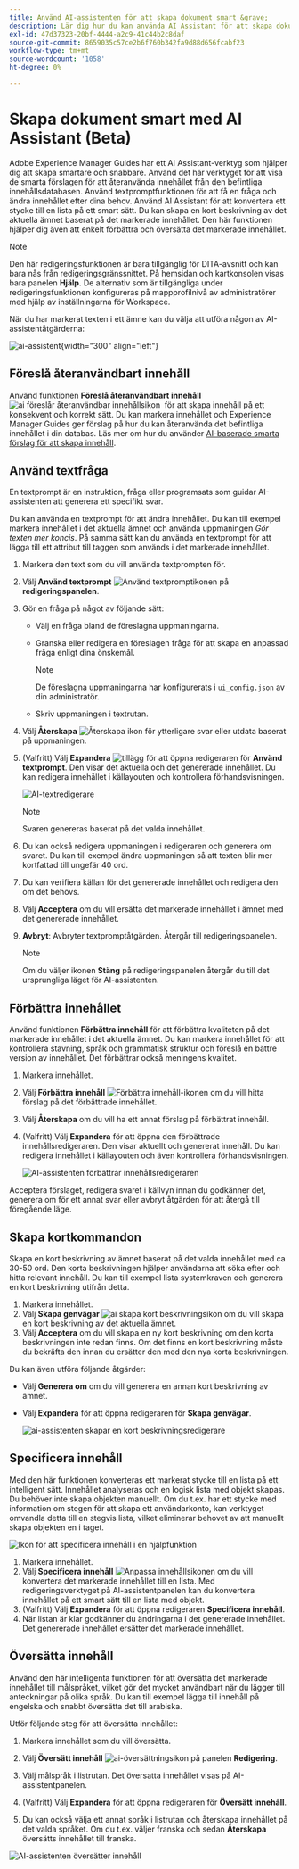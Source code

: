```yaml
---
title: Använd AI-assistenten för att skapa dokument smart &grave;
description: Lär dig hur du kan använda AI Assistant för att skapa dokument på ett smart sätt.
exl-id: 47d37323-20bf-4444-a2c9-41c44b2c8daf
source-git-commit: 8659035c57ce2b6f760b342fa9d88d656fcabf23
workflow-type: tm+mt
source-wordcount: '1058'
ht-degree: 0%

---
```


# Skapa dokument smart med AI Assistant (Beta)

Adobe Experience Manager Guides har ett AI Assistant-verktyg som hjälper dig att skapa smartare och snabbare. Använd det här verktyget för att visa de smarta förslagen för att återanvända innehållet från den befintliga innehållsdatabasen. Använd textpromptfunktionen för att få en fråga och ändra innehållet efter dina behov. Använd AI Assistant för att konvertera ett stycke till en lista på ett smart sätt. Du kan skapa en kort beskrivning av det aktuella ämnet baserat på det markerade innehållet. Den här funktionen hjälper dig även att enkelt förbättra och översätta det markerade innehållet.

>[!NOTE]
>
> Den här redigeringsfunktionen är bara tillgänglig för DITA-avsnitt och kan bara nås från redigeringsgränssnittet. På hemsidan och kartkonsolen visas bara panelen **Hjälp**. De alternativ som är tillgängliga under redigeringsfunktionen konfigureras på mappprofilnivå av administratörer med hjälp av inställningarna för Workspace.

När du har markerat texten i ett ämne kan du välja att utföra någon av AI-assistentåtgärderna:

![ai-assistent](./images/ai-assistant-panel.png){width="300" align="left"}

## Föreslå återanvändbart innehåll


Använd funktionen **Föreslå återanvändbart innehåll** ![ai föreslår återanvändbar innehållsikon &#x200B;](./images/ai-suggest-reusable-content-icon.svg) för att skapa innehåll på ett konsekvent och korrekt sätt. Du kan markera innehållet och Experience Manager Guides ger förslag på hur du kan återanvända det befintliga innehållet i din databas.
Läs mer om hur du använder [AI-baserade smarta förslag för att skapa innehåll](authoring-ai-based-smart-suggestions.md).


## Använd textfråga

En textprompt är en instruktion, fråga eller programsats som guidar AI-assistenten att generera ett specifikt svar.

Du kan använda en textprompt för att ändra innehållet. Du kan till exempel markera innehållet i det aktuella ämnet och använda uppmaningen *Gör texten mer koncis*. På samma sätt kan du använda en textprompt för att lägga till ett attribut till taggen som används i det markerade innehållet.

1. Markera den text som du vill använda textprompten för.
1. Välj **Använd textprompt** ![Använd textpromptikonen](./images/ai-use-text-prompt.svg) på **redigeringspanelen**.
1. Gör en fråga på något av följande sätt:

   - Välj en fråga bland de föreslagna uppmaningarna.
   - Granska eller redigera en föreslagen fråga för att skapa en anpassad fråga enligt dina önskemål.

     >[!NOTE]
     >
     > De föreslagna uppmaningarna har konfigurerats i `ui_config.json` av din administratör.

   - Skriv uppmaningen i textrutan.


1. Välj **Återskapa** ![Återskapa ikon](./images/refresh-icon.svg) för ytterligare svar eller utdata baserat på uppmaningen.

1. (Valfritt) Välj **Expandera** ![tillägg](./images/expand-icon.svg) för att öppna redigeraren för **Använd textprompt**. Den visar det aktuella och det genererade innehållet. Du kan redigera innehållet i källayouten och kontrollera förhandsvisningen.

   ![AI-textredigerare](./images/text-prompt.png)


   >[!NOTE]
   >
   > Svaren genereras baserat på det valda innehållet.



1. Du kan också redigera uppmaningen i redigeraren och generera om svaret. Du kan till exempel ändra uppmaningen så att texten blir mer kortfattad till ungefär 40 ord.

1. Du kan verifiera källan för det genererade innehållet och redigera den om det behövs.

1. Välj **Acceptera** om du vill ersätta det markerade innehållet i ämnet med det genererade innehållet.
1. **Avbryt**: Avbryter textpromptåtgärden. Återgår till redigeringspanelen.

   >[!NOTE]
   >
   > Om du väljer ikonen **Stäng** på redigeringspanelen återgår du till det ursprungliga läget för AI-assistenten.

## Förbättra innehållet

Använd funktionen **Förbättra innehåll** för att förbättra kvaliteten på det markerade innehållet i det aktuella ämnet. Du kan markera innehållet för att kontrollera stavning, språk och grammatisk struktur och föreslå en bättre version av innehållet. Det förbättrar också meningens kvalitet.

1. Markera innehållet.
1. Välj **Förbättra innehåll** ![Förbättra innehåll-ikonen](./images/ai-improve-icon.svg) om du vill hitta förslag på det förbättrade innehållet.
1. Välj **Återskapa** om du vill ha ett annat förslag på förbättrat innehåll.

1. (Valfritt) Välj **Expandera** för att öppna den förbättrade innehållsredigeraren. Den visar aktuellt och genererat innehåll. Du kan redigera innehållet i källayouten och även kontrollera förhandsvisningen.



   ![AI-assistenten förbättrar innehållsredigeraren](./images/ai-assisstant-improve-content.png)

Acceptera förslaget, redigera svaret i källvyn innan du godkänner det, generera om för ett annat svar eller avbryt åtgärden för att återgå till föregående läge.





## Skapa kortkommandon

Skapa en kort beskrivning av ämnet baserat på det valda innehållet med ca 30-50 ord. Den korta beskrivningen hjälper användarna att söka efter och hitta relevant innehåll.
Du kan till exempel lista systemkraven och generera en kort beskrivning utifrån detta.



1. Markera innehållet.
1. Välj **Skapa genvägar** ![ai skapa kort beskrivningsikon](./images/ai-create-shortdesc-icon.svg) om du vill skapa en kort beskrivning av det aktuella ämnet.
1. Välj **Acceptera** om du vill skapa en ny kort beskrivning om den korta beskrivningen inte redan finns. Om det finns en kort beskrivning måste du bekräfta den innan du ersätter den med den nya korta beskrivningen.

Du kan även utföra följande åtgärder:

- Välj **Generera om** om du vill generera en annan kort beskrivning av ämnet.
- Välj **Expandera** för att öppna redigeraren för **Skapa genvägar**.

  ![ai-assistenten skapar en kort beskrivningsredigerare](./images/ai-assistant-create-short-desc.png)




## Specificera innehåll

Med den här funktionen konverteras ett markerat stycke till en lista på ett intelligent sätt.  Innehållet analyseras och en logisk lista med objekt skapas. Du behöver inte skapa objekten manuellt. Om du t.ex. har ett stycke med information om stegen för att skapa ett användarkonto, kan verktyget omvandla detta till en stegvis lista, vilket eliminerar behovet av att manuellt skapa objekten en i taget.

![Ikon för att specificera innehåll i en hjälpfunktion](./images/ai-assisstant-itemise-content.png)



1. Markera innehållet.
1. Välj **Specificera innehåll** ![Anpassa innehållsikonen](./images/ai-itemize-icon.svg) om du vill konvertera det markerade innehållet till en lista.
Med redigeringsverktyget på AI-assistentpanelen kan du konvertera innehållet på ett smart sätt till en lista med objekt.
1. (Valfritt) Välj **Expandera** för att öppna redigeraren **Specificera innehåll**.
1. När listan är klar godkänner du ändringarna i det genererade innehållet. Det genererade innehållet ersätter det markerade innehållet.



## Översätta innehåll

Använd den här intelligenta funktionen för att översätta det markerade innehållet till målspråket, vilket gör det mycket användbart när du lägger till anteckningar på olika språk. Du kan till exempel lägga till innehåll på engelska och snabbt översätta det till arabiska.

Utför följande steg för att översätta innehållet:

1. Markera innehållet som du vill översätta.
1. Välj **Översätt innehåll** ![ai-översättningsikon](./images/ai-translate-content-icon.svg) på panelen **Redigering**.
1. Välj målspråk i listrutan. Det översatta innehållet visas på AI-assistentpanelen.

1. (Valfritt) Välj **Expandera** för att öppna redigeraren för **Översätt innehåll**.
1. Du kan också välja ett annat språk i listrutan och återskapa innehållet på det valda språket. Om du t.ex. väljer franska och sedan **Återskapa** översätts innehållet till franska.

![AI-assistenten översätter innehåll](./images/ai-assisstant-translate-content.png)
